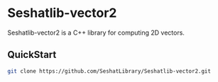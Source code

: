 # Seshatlib-vector2

Seshatlib-vector2 is a C++ library for computing 2D vectors.

## QuickStart

```sh
git clone https://github.com/SeshatLibrary/Seshatlib-vector2.git
```

